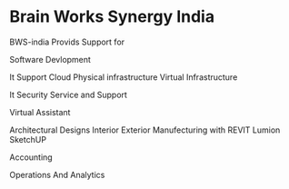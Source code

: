 
# Brain Works Synergy India


BWS-india Provids Support for 

Software Devlopment 

It Support Cloud Physical infrastructure Virtual Infrastructure 

It Security Service and Support

Virtual Assistant 

Architectural Designs Interior Exterior Manufecturing with REVIT Lumion SketchUP

Accounting

Operations And Analytics